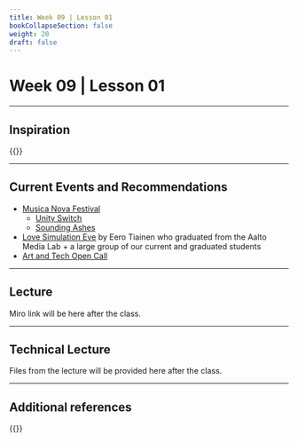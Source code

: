```yaml
---
title: Week 09 | Lesson 01
bookCollapseSection: false
weight: 20
draft: false
---
```


# Week 09 | Lesson 01

---

## Inspiration

{{<youtube d-yHULQ2V5c>}}

---

## Current Events and Recommendations

- [Musica Nova Festival](https://musicanova.fi/en/event/aanituhkaa-sounding-ashes-2/)
  - [Unity Switch](https://musicanova.fi/en/event/alexander-schubert-defunensemble-unity-switch-2/)
  - [Sounding Ashes](https://musicanova.fi/en/event/aanituhkaa-sounding-ashes-2/)
- [Love Simulation Eve](https://www.lovesimulationeve.com/) by Eero Tiainen who graduated from the Aalto Media Lab + a large group of our current and graduated students
- [Art and Tech Open Call](https://studios.aalto.fi/art-tech-open-call-23/)

---

## Lecture

Miro link will be here after the class.

---

## Technical Lecture

Files from the lecture will be provided here after the class.

---

## Additional references


{{<youtube fcCRmf_tHW8>}}